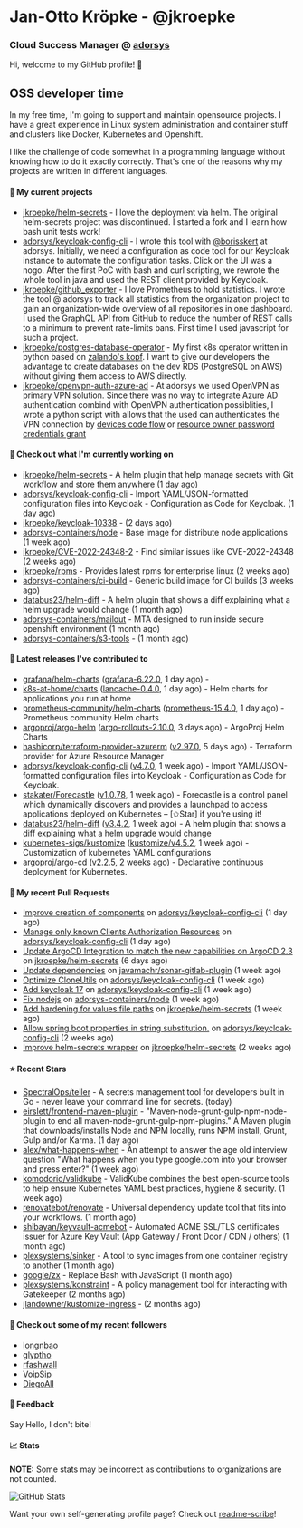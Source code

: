 # Jan-Otto Kröpke - @jkroepke
### Cloud Success Manager @ [adorsys](https://github.com/adorsys)

Hi, welcome to my GitHub profile! 👋

## OSS developer time
In my free time, I'm going to support and maintain opensource projects. I have a great experience in Linux system administration and container stuff and clusters like Docker, Kubernetes and Openshift.

I like the challenge of code somewhat in a programming language without knowing how to do it exactly correctly. That's one of the reasons why my projects are written in different languages.

#### 🌱 My current projects
- [jkroepke/helm-secrets](https://github.com/jkroepke/helm-secrets) - I love the deployment via helm. The original helm-secrets project was discontinued. I started a fork and I learn how bash unit tests work!
- [adorsys/keycloak-config-cli](https://github.com/adorsys/keycloak-config-cli) - I wrote this tool with [@borisskert](https://github.com/borisskert) at adorsys. Initially, we need a configuration as code tool for our Keycloak instance to automate the configuration tasks. Click on the UI was a nogo. After the first PoC with bash and curl scripting, we rewrote the whole tool in java and used the REST client provided by Keycloak.
- [jkroepke/github_exporter](https://github.com/jkroepke/github_exporter) - I love Prometheus to hold statistics. I wrote the tool @ adorsys to track all statistics from the organization project to gain an organization-wide overview of all repositories in one dashboard. I used the GraphQL API from GitHub to reduce the number of REST calls to a minimum to prevent rate-limits bans. First time I used javascript for such a project.
- [jkroepke/postgres-database-operator](https://github.com/jkroepke/postgres-database-operator) - My first k8s operator written in python based on [zalando's kopf](https://github.com/zalando-incubator/kopf). I want to give our developers the advantage to create databases on the dev RDS (PostgreSQL on AWS) without giving them access to AWS directly.
- [jkroepke/openvpn-auth-azure-ad](https://github.com/jkroepke/openvpn-auth-azure-ad) - At adorsys we used OpenVPN as primary VPN solution. Since there was no way to integrate Azure AD authentication combind with OpenVPN authentication possiblities, I wrote a python script with allows that the used can authenticates the VPN connection by [devices code flow](https://docs.microsoft.com/en-us/azure/active-directory/develop/v2-oauth2-device-code) or [resource owner password credentials grant](https://docs.microsoft.com/en-us/azure/active-directory/develop/v2-oauth-ropc)

#### 👷 Check out what I'm currently working on

- [jkroepke/helm-secrets](https://github.com/jkroepke/helm-secrets) - A helm plugin that help manage secrets with Git workflow and store them anywhere (1 day ago)
- [adorsys/keycloak-config-cli](https://github.com/adorsys/keycloak-config-cli) - Import YAML/JSON-formatted configuration files into Keycloak - Configuration as Code for Keycloak. (1 day ago)
- [jkroepke/keycloak-10338](https://github.com/jkroepke/keycloak-10338) -  (2 days ago)
- [adorsys-containers/node](https://github.com/adorsys-containers/node) - Base image for distribute node applications (1 week ago)
- [jkroepke/CVE-2022-24348-2](https://github.com/jkroepke/CVE-2022-24348-2) - Find similar issues like CVE-2022-24348 (2 weeks ago)
- [jkroepke/rpms](https://github.com/jkroepke/rpms) - Provides latest rpms for enterprise linux (2 weeks ago)
- [adorsys-containers/ci-build](https://github.com/adorsys-containers/ci-build) - Generic build image for CI builds (3 weeks ago)
- [databus23/helm-diff](https://github.com/databus23/helm-diff) - A helm plugin that shows a diff explaining what a helm upgrade would change (1 month ago)
- [adorsys-containers/mailout](https://github.com/adorsys-containers/mailout) - MTA designed to run inside secure openshift environment (1 month ago)
- [adorsys-containers/s3-tools](https://github.com/adorsys-containers/s3-tools) -  (1 month ago)

#### 🔭 Latest releases I've contributed to

- [grafana/helm-charts](https://github.com/grafana/helm-charts) ([grafana-6.22.0](https://github.com/grafana/helm-charts/releases/tag/grafana-6.22.0), 1 day ago) - 
- [k8s-at-home/charts](https://github.com/k8s-at-home/charts) ([lancache-0.4.0](https://github.com/k8s-at-home/charts/releases/tag/lancache-0.4.0), 1 day ago) - Helm charts for applications you run at home
- [prometheus-community/helm-charts](https://github.com/prometheus-community/helm-charts) ([prometheus-15.4.0](https://github.com/prometheus-community/helm-charts/releases/tag/prometheus-15.4.0), 1 day ago) - Prometheus community Helm charts
- [argoproj/argo-helm](https://github.com/argoproj/argo-helm) ([argo-rollouts-2.10.0](https://github.com/argoproj/argo-helm/releases/tag/argo-rollouts-2.10.0), 3 days ago) - ArgoProj Helm Charts
- [hashicorp/terraform-provider-azurerm](https://github.com/hashicorp/terraform-provider-azurerm) ([v2.97.0](https://github.com/hashicorp/terraform-provider-azurerm/releases/tag/v2.97.0), 5 days ago) - Terraform provider for Azure Resource Manager
- [adorsys/keycloak-config-cli](https://github.com/adorsys/keycloak-config-cli) ([v4.7.0](https://github.com/adorsys/keycloak-config-cli/releases/tag/v4.7.0), 1 week ago) - Import YAML/JSON-formatted configuration files into Keycloak - Configuration as Code for Keycloak.
- [stakater/Forecastle](https://github.com/stakater/Forecastle) ([v1.0.78](https://github.com/stakater/Forecastle/releases/tag/v1.0.78), 1 week ago) - Forecastle is a control panel which dynamically discovers and provides a launchpad to access applications deployed on Kubernetes  – [✩Star] if you&#39;re using it!
- [databus23/helm-diff](https://github.com/databus23/helm-diff) ([v3.4.2](https://github.com/databus23/helm-diff/releases/tag/v3.4.2), 1 week ago) - A helm plugin that shows a diff explaining what a helm upgrade would change
- [kubernetes-sigs/kustomize](https://github.com/kubernetes-sigs/kustomize) ([kustomize/v4.5.2](https://github.com/kubernetes-sigs/kustomize/releases/tag/kustomize%2Fv4.5.2), 1 week ago) - Customization of kubernetes YAML configurations
- [argoproj/argo-cd](https://github.com/argoproj/argo-cd) ([v2.2.5](https://github.com/argoproj/argo-cd/releases/tag/v2.2.5), 2 weeks ago) - Declarative continuous deployment for Kubernetes.

#### 🔨 My recent Pull Requests

- [Improve creation of components](https://github.com/adorsys/keycloak-config-cli/pull/647) on [adorsys/keycloak-config-cli](https://github.com/adorsys/keycloak-config-cli) (1 day ago)
- [Manage only known Clients Authorization Resources](https://github.com/adorsys/keycloak-config-cli/pull/646) on [adorsys/keycloak-config-cli](https://github.com/adorsys/keycloak-config-cli) (1 day ago)
- [Update ArgoCD Integration to match the new capabilities on ArgoCD 2.3](https://github.com/jkroepke/helm-secrets/pull/191) on [jkroepke/helm-secrets](https://github.com/jkroepke/helm-secrets) (6 days ago)
- [Update dependencies](https://github.com/javamachr/sonar-gitlab-plugin/pull/22) on [javamachr/sonar-gitlab-plugin](https://github.com/javamachr/sonar-gitlab-plugin) (1 week ago)
- [Optimize CloneUtils](https://github.com/adorsys/keycloak-config-cli/pull/638) on [adorsys/keycloak-config-cli](https://github.com/adorsys/keycloak-config-cli) (1 week ago)
- [Add keycloak 17](https://github.com/adorsys/keycloak-config-cli/pull/637) on [adorsys/keycloak-config-cli](https://github.com/adorsys/keycloak-config-cli) (1 week ago)
- [Fix nodejs](https://github.com/adorsys-containers/node/pull/7) on [adorsys-containers/node](https://github.com/adorsys-containers/node) (1 week ago)
- [Add hardening for values file paths](https://github.com/jkroepke/helm-secrets/pull/188) on [jkroepke/helm-secrets](https://github.com/jkroepke/helm-secrets) (1 week ago)
- [Allow spring boot properties in string substitution.](https://github.com/adorsys/keycloak-config-cli/pull/635) on [adorsys/keycloak-config-cli](https://github.com/adorsys/keycloak-config-cli) (2 weeks ago)
- [Improve helm-secrets wrapper](https://github.com/jkroepke/helm-secrets/pull/186) on [jkroepke/helm-secrets](https://github.com/jkroepke/helm-secrets) (2 weeks ago)

#### ⭐ Recent Stars

- [SpectralOps/teller](https://github.com/SpectralOps/teller) - A secrets management tool for developers built in Go - never leave your command line for secrets. (today)
- [eirslett/frontend-maven-plugin](https://github.com/eirslett/frontend-maven-plugin) - &#34;Maven-node-grunt-gulp-npm-node-plugin to end all maven-node-grunt-gulp-npm-plugins.&#34; A Maven plugin that downloads/installs Node and NPM locally, runs NPM install, Grunt, Gulp and/or Karma. (1 day ago)
- [alex/what-happens-when](https://github.com/alex/what-happens-when) - An attempt to answer the age old interview question &#34;What happens when you type google.com into your browser and press enter?&#34; (1 week ago)
- [komodorio/validkube](https://github.com/komodorio/validkube) - ValidKube combines the best open-source tools to help ensure Kubernetes YAML best practices, hygiene &amp; security. (1 week ago)
- [renovatebot/renovate](https://github.com/renovatebot/renovate) - Universal dependency update tool that fits into your workflows. (1 month ago)
- [shibayan/keyvault-acmebot](https://github.com/shibayan/keyvault-acmebot) - Automated ACME SSL/TLS certificates issuer for Azure Key Vault (App Gateway / Front Door / CDN / others) (1 month ago)
- [plexsystems/sinker](https://github.com/plexsystems/sinker) - A tool to sync images from one container registry to another (1 month ago)
- [google/zx](https://github.com/google/zx) - Replace Bash with JavaScript (1 month ago)
- [plexsystems/konstraint](https://github.com/plexsystems/konstraint) - A policy management tool for interacting with Gatekeeper (2 months ago)
- [jlandowner/kustomize-ingress](https://github.com/jlandowner/kustomize-ingress) -  (2 months ago)

#### 👯 Check out some of my recent followers

- [longnbao](https://github.com/longnbao)
- [glyptho](https://github.com/glyptho)
- [rfashwall](https://github.com/rfashwall)
- [VoipSip](https://github.com/VoipSip)
- [DiegoAll](https://github.com/DiegoAll)

#### 💬 Feedback

Say Hello, I don't bite!

#### 📈 Stats

**NOTE:** Some stats may be incorrect as contributions to organizations
are not counted.

![GitHub Stats](https://github-readme-stats.vercel.app/api?username=jkroepke&count_private=false&theme=tokyonight&show_icons=true)

Want your own self-generating profile page? Check out [readme-scribe](https://github.com/muesli/readme-scribe)!
